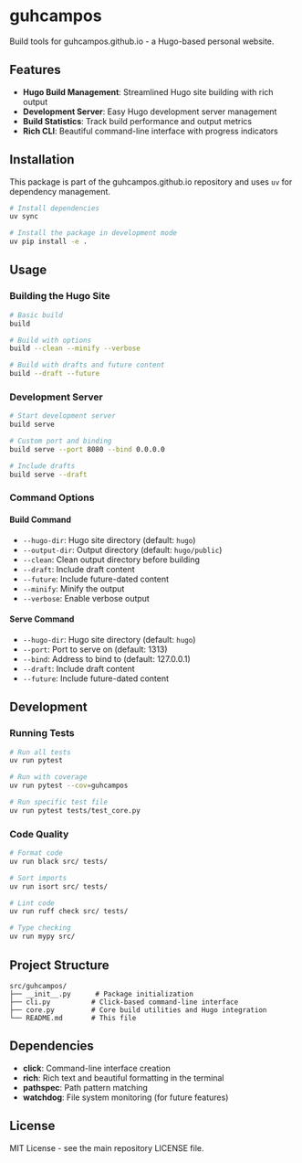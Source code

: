 # guhcampos

Build tools for guhcampos.github.io - a Hugo-based personal website.

## Features

- **Hugo Build Management**: Streamlined Hugo site building with rich output
- **Development Server**: Easy Hugo development server management
- **Build Statistics**: Track build performance and output metrics
- **Rich CLI**: Beautiful command-line interface with progress indicators

## Installation

This package is part of the guhcampos.github.io repository and uses `uv` for dependency management.

```bash
# Install dependencies
uv sync

# Install the package in development mode
uv pip install -e .
```

## Usage

### Building the Hugo Site

```bash
# Basic build
build

# Build with options
build --clean --minify --verbose

# Build with drafts and future content
build --draft --future
```

### Development Server

```bash
# Start development server
build serve

# Custom port and binding
build serve --port 8080 --bind 0.0.0.0

# Include drafts
build serve --draft
```

### Command Options

#### Build Command
- `--hugo-dir`: Hugo site directory (default: `hugo`)
- `--output-dir`: Output directory (default: `hugo/public`)
- `--clean`: Clean output directory before building
- `--draft`: Include draft content
- `--future`: Include future-dated content
- `--minify`: Minify the output
- `--verbose`: Enable verbose output

#### Serve Command
- `--hugo-dir`: Hugo site directory (default: `hugo`)
- `--port`: Port to serve on (default: 1313)
- `--bind`: Address to bind to (default: 127.0.0.1)
- `--draft`: Include draft content
- `--future`: Include future-dated content

## Development

### Running Tests

```bash
# Run all tests
uv run pytest

# Run with coverage
uv run pytest --cov=guhcampos

# Run specific test file
uv run pytest tests/test_core.py
```

### Code Quality

```bash
# Format code
uv run black src/ tests/

# Sort imports
uv run isort src/ tests/

# Lint code
uv run ruff check src/ tests/

# Type checking
uv run mypy src/
```

## Project Structure

```
src/guhcampos/
├── __init__.py      # Package initialization
├── cli.py          # Click-based command-line interface
├── core.py         # Core build utilities and Hugo integration
└── README.md       # This file
```

## Dependencies

- **click**: Command-line interface creation
- **rich**: Rich text and beautiful formatting in the terminal
- **pathspec**: Path pattern matching
- **watchdog**: File system monitoring (for future features)

## License

MIT License - see the main repository LICENSE file.
